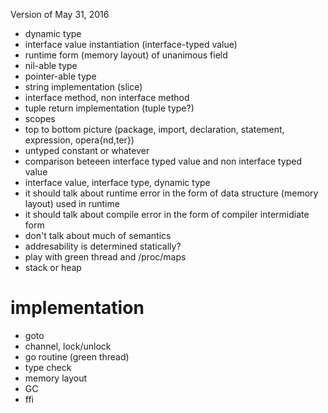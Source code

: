 <!--
{
  "title": "reading golang.org/ref/spec",
  "date": "2016-10-13T15:39:40.000Z",
  "category": "",
  "tags": [],
  "draft": true
}
-->

Version of May 31, 2016

- dynamic type
- interface value instantiation (interface-typed value)
- runtime form (memory layout) of unanimous field
- nil-able type
- pointer-able type
- string implementation (slice)
- interface method, non interface method
- tuple return implementation (tuple type?)
- scopes
- top to bottom picture (package, import, declaration, statement, expression, opera{nd,ter})
- untyped constant or whatever
- comparison beteeen interface typed value and non interface typed value
- interface value, interface type, dynamic type
- it should talk about runtime error in the form of data structure (memory layout) used in runtime
- it should talk about compile error in the form of compiler intermidiate form
- don't talk about much of semantics
- addresability is determined statically?
- play with green thread and /proc/maps
- stack or heap

# implementation

- goto
- channel, lock/unlock
- go routine (green thread)
- type check
- memory layout
- GC
- ffi
